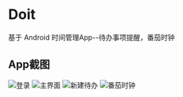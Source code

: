 # Doit 
基于 Android 时间管理App--待办事项提醒，番茄时钟

## App截图
![登录](https://github.com/LeeLulin/ToDoList/blob/master/pic/device-2018-09-27-200612.png)
![主界面](https://github.com/LeeLulin/ToDoList/blob/master/pic/device-2018-09-27-201432.png)
![新建待办](https://github.com/LeeLulin/ToDoList/blob/master/pic/device-2018-09-28-190951.png)
![番茄时钟](https://github.com/LeeLulin/ToDoList/blob/master/pic/device-2018-09-27-201607.png)
